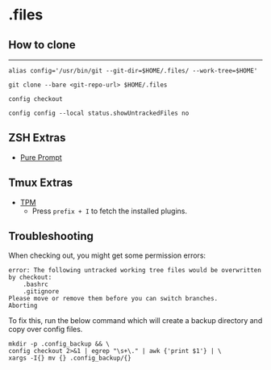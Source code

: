 # .files

## How to clone
--- 
```shell
alias config='/usr/bin/git --git-dir=$HOME/.files/ --work-tree=$HOME'
```

```shell
git clone --bare <git-repo-url> $HOME/.files
```

```shell
config checkout
```

```shell
config config --local status.showUntrackedFiles no
```

## ZSH Extras
- [Pure Prompt](https://github.com/sindresorhus/pure)

## Tmux Extras

- [TPM](https://github.com/tmux-plugins/tpm)
   - Press `prefix + I` to fetch the installed plugins.

## Troubleshooting
When checking out, you might get some permission errors:

```
error: The following untracked working tree files would be overwritten by checkout:
    .bashrc
    .gitignore
Please move or remove them before you can switch branches.
Aborting
```
To fix this, run the below command which will create a backup directory and copy over config files.

```shell
mkdir -p .config_backup && \
config checkout 2>&1 | egrep "\s+\." | awk {'print $1'} | \
xargs -I{} mv {} .config_backup/{}
```
